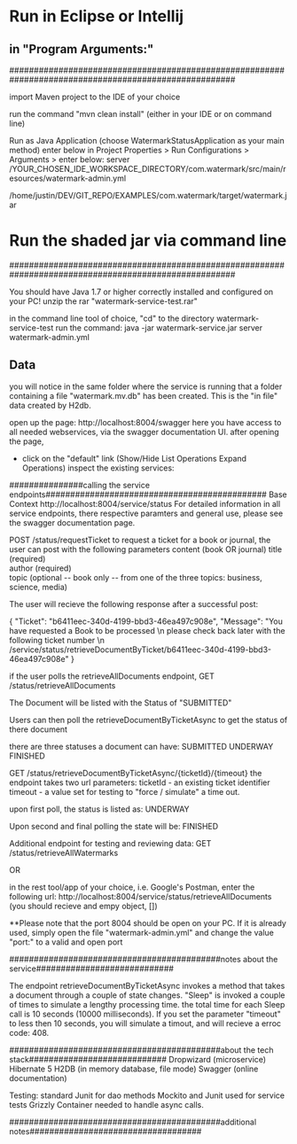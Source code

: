 # Run in Eclipse or Intellij
##  in "Program Arguments:"
######################################################################################################

import Maven project to the IDE of your choice

run the command "mvn clean install" (either in your IDE or on command line)

Run as Java Application
(choose WatermarkStatusApplication as your main method)
enter below in Project Properties > Run Configurations > Arguments > enter below:
server /YOUR_CHOSEN_IDE_WORKSPACE_DIRECTORY/com.watermark/src/main/resources/watermark-admin.yml

/home/justin/DEV/GIT_REPO/EXAMPLES/com.watermark/target/watermark.jar

# Run the shaded jar via command line
######################################################################################################

You should have Java 1.7 or higher correctly installed and configured on your PC!
unzip the rar "watermark-service-test.rar"

in the command line tool of choice, "cd" to the directory watermark-service-test
run the command:
java -jar watermark-service.jar server watermark-admin.yml


## Data
you will notice in the same folder where the service is running that a folder containing a file "watermark.mv.db" 
has been created.  This is the "in file" data created by H2db.

open up the page: http://localhost:8004/swagger
here you have access to all needed webservices, via the swagger documentation UI.
after opening the page,
 - click on the "default" link (Show/Hide List Operations Expand Operations)
 inspect the existing services:
 
 
###############calling the service endpoints#############################################
Base Context
http://localhost:8004/service/status
For detailed information in all service endpoints, there respective paramters and general use, please see the swagger documentation page. 

POST /status/requestTicket
to request a ticket for a book or journal, the user can post with the following parameters
content (book OR journal)
title (required)	
author (required)	
topic (optional -- book only -- from one of the three topics: business, science, media)	

The user will recieve the following response after a successful post:

{
  "Ticket": "b6411eec-340d-4199-bbd3-46ea497c908e",
  "Message": "You have requested a Book to be processed \n please check back later with the following ticket number \n /service/status/retrieveDocumentByTicket/b6411eec-340d-4199-bbd3-46ea497c908e"
}

if the user polls the retrieveAllDocuments endpoint, 
GET /status/retrieveAllDocuments

The Document will be listed with the Status of "SUBMITTED" 


Users can then poll the retrieveDocumentByTicketAsync to get the status of there document

there  are three statuses a document can have:
SUBMITTED
UNDERWAY
FINISHED

GET /status/retrieveDocumentByTicketAsync/{ticketId}/{timeout}
the endpoint takes two url parameters:
ticketId - an existing ticket identifier
timeout - a value set for testing to "force / simulate" a time out.

upon first poll, the status is listed as: UNDERWAY

Upon second and final polling the state will be: FINISHED

Additional endpoint for testing and reviewing data:
GET /status/retrieveAllWatermarks
 

OR

in the rest tool/app of your choice, i.e. Google's Postman,  enter the following url: 
http://localhost:8004/service/status/retrieveAllDocuments
(you should recieve and empy object, [])

**Please note  that the port 8004 should be open on your PC.
If it is already used, simply open the file "watermark-admin.yml" 
and change the value "port:" to a valid and open port


###########################################notes about the service############################

The endpoint retrieveDocumentByTicketAsync invokes a method that takes a document through a couple of state changes.
"Sleep" is invoked a couple of times to simulate a lengthy processing time.
the total time for each Sleep call is 10 seconds (10000 milliseconds).
If you set the parameter "timeout" to less then 10 seconds, you will simulate a timout, and will recieve a erroc code: 408.

###########################################about the tech stack############################
Dropwizard (microservice)
Hibernate 5
H2DB (in memory database, file mode)
Swagger (online documentation)

Testing:
standard Junit for dao methods
Mockito and Junit used for service tests
Grizzly Container needed to handle async calls.

###########################################additional notes###################################


